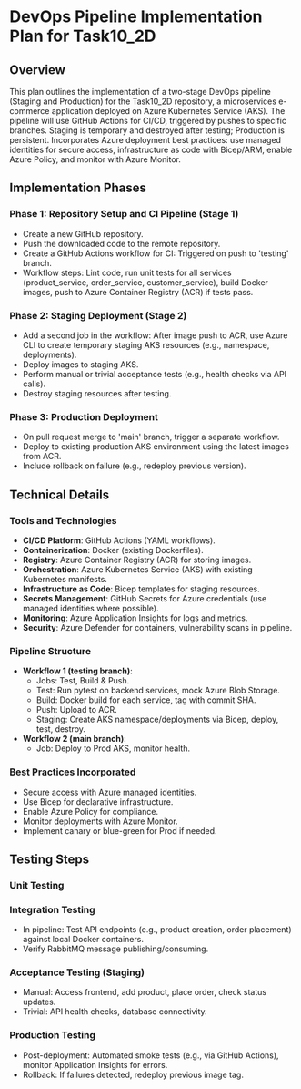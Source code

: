 # DevOps Pipeline Implementation Plan for Task10_2D

## Overview
This plan outlines the implementation of a two-stage DevOps pipeline (Staging and Production) for the Task10_2D repository, a microservices e-commerce application deployed on Azure Kubernetes Service (AKS). The pipeline will use GitHub Actions for CI/CD, triggered by pushes to specific branches. Staging is temporary and destroyed after testing; Production is persistent. Incorporates Azure deployment best practices: use managed identities for secure access, infrastructure as code with Bicep/ARM, enable Azure Policy, and monitor with Azure Monitor.

## Implementation Phases

### Phase 1: Repository Setup and CI Pipeline (Stage 1)
- Create a new GitHub repository.
- Push the downloaded code to the remote repository.
- Create a GitHub Actions workflow for CI: Triggered on push to 'testing' branch.
- Workflow steps: Lint code, run unit tests for all services (product_service, order_service, customer_service), build Docker images, push to Azure Container Registry (ACR) if tests pass.

### Phase 2: Staging Deployment (Stage 2)
- Add a second job in the workflow: After image push to ACR, use Azure CLI to create temporary staging AKS resources (e.g., namespace, deployments).
- Deploy images to staging AKS.
- Perform manual or trivial acceptance tests (e.g., health checks via API calls).
- Destroy staging resources after testing.

### Phase 3: Production Deployment
- On pull request merge to 'main' branch, trigger a separate workflow.
- Deploy to existing production AKS environment using the latest images from ACR.
- Include rollback on failure (e.g., redeploy previous version).

## Technical Details

### Tools and Technologies
- **CI/CD Platform**: GitHub Actions (YAML workflows).
- **Containerization**: Docker (existing Dockerfiles).
- **Registry**: Azure Container Registry (ACR) for storing images.
- **Orchestration**: Azure Kubernetes Service (AKS) with existing Kubernetes manifests.
- **Infrastructure as Code**: Bicep templates for staging resources.
- **Secrets Management**: GitHub Secrets for Azure credentials (use managed identities where possible).
- **Monitoring**: Azure Application Insights for logs and metrics.
- **Security**: Azure Defender for containers, vulnerability scans in pipeline.

### Pipeline Structure
- **Workflow 1 (testing branch)**:
  - Jobs: Test, Build & Push.
  - Test: Run pytest on backend services, mock Azure Blob Storage.
  - Build: Docker build for each service, tag with commit SHA.
  - Push: Upload to ACR.
  - Staging: Create AKS namespace/deployments via Bicep, deploy, test, destroy.
- **Workflow 2 (main branch)**:
  - Job: Deploy to Prod AKS, monitor health.

### Best Practices Incorporated
- Secure access with Azure managed identities.
- Use Bicep for declarative infrastructure.
- Enable Azure Policy for compliance.
- Monitor deployments with Azure Monitor.
- Implement canary or blue-green for Prod if needed.

## Testing Steps

### Unit Testing

### Integration Testing
- In pipeline: Test API endpoints (e.g., product creation, order placement) against local Docker containers.
- Verify RabbitMQ message publishing/consuming.

### Acceptance Testing (Staging)
- Manual: Access frontend, add product, place order, check status updates.
- Trivial: API health checks, database connectivity.

### Production Testing
- Post-deployment: Automated smoke tests (e.g., via GitHub Actions), monitor Application Insights for errors.
- Rollback: If failures detected, redeploy previous image tag.